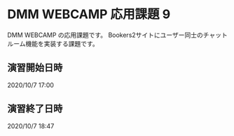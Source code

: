 # DMM WEBCAMP 応用課題 9

DMM WEBCAMP の応用課題です。
Bookers2サイトにユーザー同士のチャットルーム機能を実装する課題です。

## 演習開始日時

2020/10/7 17:00

## 演習終了日時

2020/10/7 18:47
